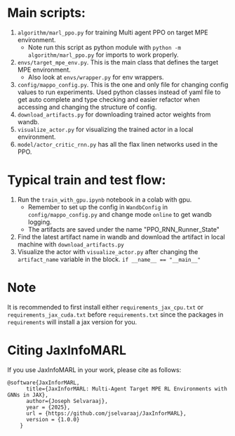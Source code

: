 # Main scripts:

1. `algorithm/marl_ppo.py` for training Multi agent PPO on target MPE environment.
    - Note run this script as python module with `python -m algorithm/marl_ppo.py` for imports to work properly.
2. `envs/target_mpe_env.py`. This is the main class that defines the target MPE environment.
    - Also look at `envs/wrapper.py` for env wrappers.
3. `config/mappo_config.py`. This is the one and only file for changing config values to run experiments.
   Used python classes instead of yaml file to get auto complete and type checking and easier refactor when accessing
   and changing the structure of config.
4. `download_artifacts.py` for downloading trained actor weights from wandb.
5. `visualize_actor.py` for visualizing the trained actor in a local environment.
6. `model/actor_critic_rnn.py` has all the flax linen networks used in the PPO.

# Typical train and test flow:

1. Run the `train_with_gpu.ipynb` notebook in a colab with gpu.
    - Remember to set up the config in `WandbConfig` in `config/mappo_config.py` and change mode `online` to get wandb
      logging.
    - The artifacts are saved under the name "PPO_RNN_Runner_State"
2. Find the latest artifact name in wandb and download the artifact in local machine with `download_artifacts.py`
3. Visualize the actor with `visualize_actor.py` after changing the `artifact_name` variable in the block.
   `if __name__ == "__main__"`

# Note

It is recommended to first install either `requirements_jax_cpu.txt` or `requirements_jax_cuda.txt` before
`requirements.txt` since the packages in `requirements` will install a jax version for you.

# Citing JaxInfoMARL

If you use JaxInfoMARL in your work, please cite as follows:

```
@software{JaxInforMARL,
      title={JaxInforMARL: Multi-Agent Target MPE RL Environments with GNNs in JAX},
      author={Joseph Selvaraaj},
      year = {2025},
      url = {https://github.com/jselvaraaj/JaxInforMARL},
      version = {1.0.0}
    }
```